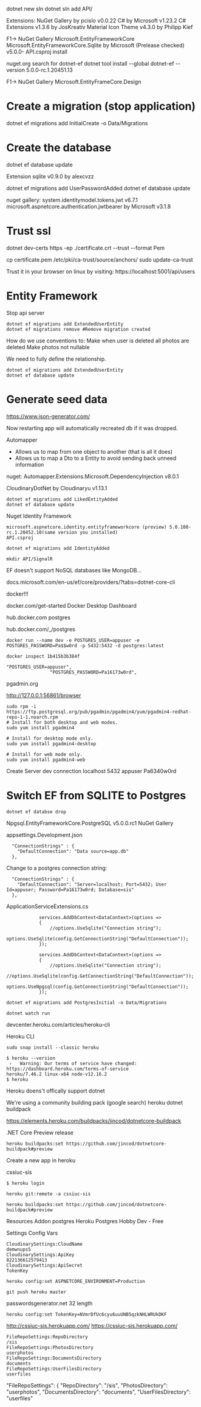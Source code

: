 dotnet new sln
dotnet sln add API/

Extensions:
NuGet Gallery by pcislo v0.0.22
C# by Microsoft v1.23.2
C# Extensions v1.3.6  by JosKreativ
Material Icon Theme v4.3.0 by Philipp Kief

F1-> NuGet Gallery
Microsoft.EntityFrameworkCore
Microsoft.EntityFrameworkCore.Sqlite by Microsoft (Prelease checked) v5.0.0- API.csproj install


nuget.org
search for dotnet-ef
dotnet tool install --global dotnet-ef --version 5.0.0-rc.1.20451.13

F1-> NuGet Gallery
Microsoft.EntityFrameCore.Design

# Create a migration (stop application)
dotnet ef migrations add InitialCreate -o Data/Migrations

# Create the database
dotnet ef database update

Extension
sqlite v0.9.0 by alexcvzz


dotnet ef migrations add UserPasswordAdded
dotnet ef database update

nuget gallery:
system.identitymodel.tokens.jwt v6.7.1
microsoft.aspnetcore.authentication.jwtbearer by Microsoft v3.1.8


# Trust ssl
dotnet dev-certs https -ep ./certificate.crt --trust --format Pem

cp certificate.pem /etc/pki/ca-trust/source/anchors/
sudo update-ca-trust

Trust it in your browser on linux by visiting:
https://localhost:5001/api/users


# Entity Framework
Stop api server
```
dotnet ef migrations add ExtendedUserEntity
dotnet ef migrations remove #Remove migration created
```

How do we use conventions to:
  Make when user is deleted all photos are deleted
  Make photos not nullable

We need to fully define the relationship.

```
dotnet ef migrations add ExtendedUserEntity
dotnet ef database update
```


# Generate seed data
https://www.json-generator.com/


Now restarting app will automatically recreated db if it was dropped.

Automapper
- Allows us to map from one object to another (that is all it does)
- Allows us to map a Dto to a Entity to avoid sending back unneed information

nuget:
Automapper.Extensions.Microsoft.DependencyInjection v8.0.1


CloudinaryDotNet by Cloudinaryu v1.13.1


```
dotnet ef migrations add LikedEntityAdded
dotnet ef database update
```

Nuget Identity Framework
```
microsoft.aspnetcore.identity.entityframeworkcore (preview) 5.0.100-rc.1.20452.10(same version you installed)
API.csproj
```

```
dotnet ef migrations add IdentityAdded
```

```
mkdir API/SignalR
```



EF doesn't support NoSQL databases like MongoDB...


docs.microsoft.com/en-us/ef/core/providers/?tabs=dotnet-core-cli


docker!!!

docker.com/get-started
Docker Desktop
Dashboard

hub.docker.com
postgres

hub.docker.com/_/postgres
```
docker run --name dev -e POSTGRES_USER=appuser -e POSTGRES_PASSWORD=Pa$$w0rd -p 5432:5432 -d postgres:latest
```


```
docker inspect 1b415b3b384f
```

```
"POSTGRES_USER=appuser",
                "POSTGRES_PASSWORD=Pa16173w0rd",
```

pgadmin.org

http://127.0.0.1:56861/browser

```
sudo rpm -i https://ftp.postgresql.org/pub/pgadmin/pgadmin4/yum/pgadmin4-redhat-repo-1-1.noarch.rpm
# Install for both desktop and web modes.
sudo yum install pgadmin4

# Install for desktop mode only.
sudo yum install pgadmin4-desktop

# Install for web mode only.
sudo yum install pgadmin4-web
```

Create Server
dev
connection
localhost
5432
appuser
Pa6340w0rd

# Switch EF from SQLITE to Postgres
```
dotnet ef databse drop
```

Npgsql.EntityFrameworkCore.PostgreSQL
v5.0.0.rc1
NuGet Gallery


appsettings.Development.json
```
  "ConnectionStrings" : {
    "DefaultConnection": "Data source=app.db"
  },
```

Change to a postgres connection string:
```
  "ConnectionStrings" : {
    "DefaultConnection": "Server=localhost; Port=5432; User Id=appuser; Password=Pa16173w0rd; Database=sis"
  },
```

ApplicationServiceExtensions.cs
```
            services.AddDbContext<DataContext>(options =>
            {
                //options.UseSqlite("Connection string");
                options.UseSqlite(config.GetConnectionString("DefaultConnection"));
            });
```

```
            services.AddDbContext<DataContext>(options =>
            {
                //options.UseSqlite("Connection string");
                //options.UseSqlite(config.GetConnectionString("DefaultConnection"));
                options.UseNpgsql(config.GetConnectionString("DefaultConnection"));
            });
```

```
dotnet ef migrations add PostgresInitial -o Data/Migrations
```

```
dotnet watch run
```

devcenter.heroku.com/articles/heroku-cli

Heroku CLI
```
sudo snap install --classic heroku
```

```
$ heroku --version
 ›   Warning: Our terms of service have changed: https://dashboard.heroku.com/terms-of-service
heroku/7.46.2 linux-x64 node-v12.16.2
$ heroku
```

Heroku doens't offically support dotnet

We're using a community building pack (google search)
heroku dotnet buildpack

https://elements.heroku.com/buildpacks/jincod/dotnetcore-buildpack

.NET Core Preview release
```
heroku buildpacks:set https://github.com/jincod/dotnetcore-buildpack#preview
```

Create a new app in heroku

cssiuc-sis

```
$ heroku login
```

```
heroku git:remote -a cssiuc-sis
```

```
heroku buildpacks:set https://github.com/jincod/dotnetcore-buildpack#preview
```

Resources Addon
postgres
Heroku Postgres
Hobby Dev - Free

Settings
Config Vars

```
CloudinarySettings:CloudName
demwnups5
CloudinarySettings:ApiKey
822136612579413
CloudinarySettings:ApiSecret
TokenKey

```


```
heroku config:set ASPNETCORE_ENVIRONMENT=Production
```

```
git push heroku master
```

passwordsgenerator.net
32 length
```
heroku config:set TokenKey=NVmrDfUc6cyu6uuUNB5qzkNHLWRUkDKF
```

http://cssiuc-sis.herokuapp.com/
https://cssiuc-sis.herokuapp.com/

```
FileRepoSettings:RepoDirectory
/sis
FileRepoSettings:PhotosDirectory
userphotos
FileRepoSettings:DocumentsDirectory
documents
FileRepoSettings:UserFilesDirectory
userfiles
```

"FileRepoSettings": {
    "RepoDirectory": "/sis",
    "PhotosDirectory": "userphotos",
    "DocumentsDirectory": "documents",
    "UserFilesDirectory": "userfiles"

